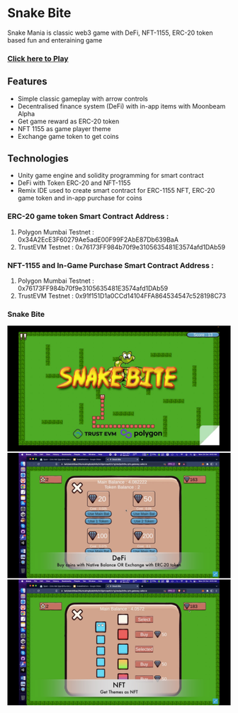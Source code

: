 # Snake Bite
Snake Mania is classic web3 game with DeFi, NFT-1155, ERC-20 token based fun and enteraining game

### [Click here to Play](https://bafybeicb5bas2fdumcahngfqdqhk6qfxt3ijpmzep62lz7g2da3ja2k5ku.ipfs.gateway.valist.io/)

## Features
* Simple classic gameplay with arrow controls
* Decentralised finance system (DeFi) with in-app items with Moonbeam Alpha
* Get game reward as ERC-20 token
* NFT 1155 as game player theme
* Exchange game token to get coins


## Technologies
- Unity game engine and solidity programming for smart contract
- DeFi with Token ERC-20 and NFT-1155
- Remix IDE used to create smart contract for ERC-1155 NFT, ERC-20 game token and in-app purchase for coins


### ERC-20 game token Smart Contract Address : 
1) Polygon Mumbai Testnet : 0x34A2EcE3F60279Ae5adE00F99F2AbE87Db639BaA
2) TrustEVM Testnet : 0x76173FF984b70f9e3105635481E3574afd1DAb59

### NFT-1155 and In-Game Purchase Smart Contract Address : 
1) Polygon Mumbai Testnet : 0x76173FF984b70f9e3105635481E3574afd1DAb59
2) TrustEVM Testnet : 0x91f151D1a0CCd14104FFA864534547c528198C73


### Snake Bite
![Snake Bite Game](https://github.com/BlockProjectEVM/SnakeBite_Dora/blob/main/Images/SnakeBiteDora3.jpg)
![Snake Bite Game](https://github.com/BlockProjectEVM/SnakeBite_Dora/blob/main/Images/SnakeBiteDora1.jpg)
![Snake Bite Game](https://github.com/BlockProjectEVM/SnakeBite_Dora/blob/main/Images/SnakeBiteDora2.jpg)








